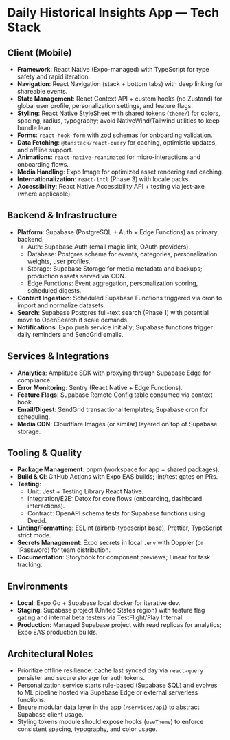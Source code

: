 # Daily Historical Insights App — Tech Stack

## Client (Mobile)
- **Framework**: React Native (Expo-managed) with TypeScript for type safety and rapid iteration.
- **Navigation**: React Navigation (stack + bottom tabs) with deep linking for shareable events.
- **State Management**: React Context API + custom hooks (no Zustand) for global user profile, personalization settings, and feature flags.
- **Styling**: React Native StyleSheet with shared tokens (`theme/`) for colors, spacing, radius, typography; avoid NativeWind/Tailwind utilities to keep bundle lean.
- **Forms**: `react-hook-form` with zod schemas for onboarding validation.
- **Data Fetching**: `@tanstack/react-query` for caching, optimistic updates, and offline support.
- **Animations**: `react-native-reanimated` for micro-interactions and onboarding flows.
- **Media Handling**: Expo Image for optimized asset rendering and caching.
- **Internationalization**: `react-intl` (Phase 3) with locale packs.
- **Accessibility**: React Native Accessibility API + testing via jest-axe (where applicable).

## Backend & Infrastructure
- **Platform**: Supabase (PostgreSQL + Auth + Edge Functions) as primary backend.
  - Auth: Supabase Auth (email magic link, OAuth providers).
  - Database: Postgres schema for events, categories, personalization weights, user profiles.
  - Storage: Supabase Storage for media metadata and backups; production assets served via CDN.
  - Edge Functions: Event aggregation, personalization scoring, scheduled digests.
- **Content Ingestion**: Scheduled Supabase Functions triggered via cron to import and normalize datasets.
- **Search**: Supabase Postgres full-text search (Phase 1) with potential move to OpenSearch if scale demands.
- **Notifications**: Expo push service initially; Supabase functions trigger daily reminders and SendGrid emails.

## Services & Integrations
- **Analytics**: Amplitude SDK with proxying through Supabase Edge for compliance.
- **Error Monitoring**: Sentry (React Native + Edge Functions).
- **Feature Flags**: Supabase Remote Config table consumed via context hook.
- **Email/Digest**: SendGrid transactional templates; Supabase cron for scheduling.
- **Media CDN**: Cloudflare Images (or similar) layered on top of Supabase storage.

## Tooling & Quality
- **Package Management**: pnpm (workspace for app + shared packages).
- **Build & CI**: GitHub Actions with Expo EAS builds; lint/test gates on PRs.
- **Testing**:
  - Unit: Jest + Testing Library React Native.
  - Integration/E2E: Detox for core flows (onboarding, dashboard interactions).
  - Contract: OpenAPI schema tests for Supabase functions using Dredd.
- **Linting/Formatting**: ESLint (airbnb-typescript base), Prettier, TypeScript strict mode.
- **Secrets Management**: Expo secrets in local `.env` with Doppler (or 1Password) for team distribution.
- **Documentation**: Storybook for component previews; Linear for task tracking.

## Environments
- **Local**: Expo Go + Supabase local docker for iterative dev.
- **Staging**: Supabase project (United States region) with feature flag gating and internal beta testers via TestFlight/Play Internal.
- **Production**: Managed Supabase project with read replicas for analytics; Expo EAS production builds.

## Architectural Notes
- Prioritize offline resilience: cache last synced day via `react-query` persister and secure storage for auth tokens.
- Personalization service starts rule-based (Supabase SQL) and evolves to ML pipeline hosted via Supabase Edge or external serverless functions.
- Ensure modular data layer in the app (`/services/api`) to abstract Supabase client usage.
- Styling tokens module should expose hooks (`useTheme`) to enforce consistent spacing, typography, and color usage.
